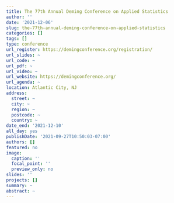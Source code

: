 ```yaml
---
title: The 77th Annual Deming Conference on Applied Statistics
author: ''
date: '2021-12-06'
slug: the-77th-annual-deming-conference-on-applied-statistics
categories: []
tags: []
type: conference
url_register: https://demingconference.org/registration/
url_slides: ~
url_code: ~
url_pdf: ~
url_video: ~
url_website: https://demingconference.org/
url_agenda: ~
location: Atlantic City, NJ
address:
  street: ~
  city: ~
  region: ~
  postcode: ~
  country: ~
date_end: '2021-12-10'
all_day: yes
publishDate: '2021-09-27T10:50:03-07:00'
authors: []
featured: no
image:
  caption: ''
  focal_point: ''
  preview_only: no
slides: ''
projects: []
summary: ~
abstract: ~
---
```


<!--more-->
